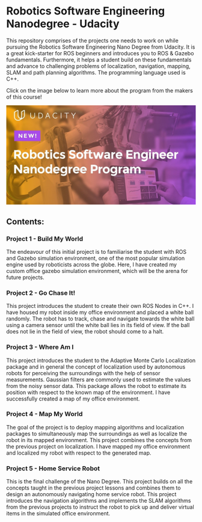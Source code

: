 # Robotics Software Engineering Nanodegree - Udacity
This repository comprises of the projects one needs to work on while pursuing the Robotics Software Engineering Nano Degree from Udacity. It is a great kick-starter for ROS beginners and introduces you to ROS &amp; Gazebo fundamentals. Furthermore, it helps a student build on these fundamentals and advance to challenging problems of localization, navigation, mapping, SLAM and path planning algorithms. The programming language used is C++. 

Click on the image below to learn more about the program from the makers of this course! 

[![HomePage](Robotics_Udacity_ND.jpg)](https://www.youtube.com/watch?v=yl5ca8fDLLY "Robotics Software Engineer Nanodegree Program")

## Contents:

### Project 1 - Build My World
The endeavour of this initial project is to familiarise the student with ROS and Gazebo simulation environment, one of the most popular simulation engine used by roboticists across the globe. Here, I have created my custom office gazebo simulation environment, which will be the arena for future projects.

### Project 2 - Go Chase It!
This project introduces the student to create their own ROS Nodes in C++. I have housed my robot inside my office environment and placed a white ball randomly. The robot has to track, chase and navigate towards the white ball using a camera sensor until the white ball lies in its field of view. If the ball does not lie in the field of view, the robot should come to a halt.

### Project 3 - Where Am I
This project introduces the student to the Adaptive Monte Carlo Localization package and in general the concept of localization used by autonomous robots for perceiving the surroundings with the help of sensor measurements. Gaussian filters are commonly used to estimate the values from the noisy sensor data. This package allows the robot to estimate its position with respect to the known map of the environment. I have successfully created a map of my office environment.

### Project 4 - Map My World
The goal of the project is to deploy mapping algorithms and localization packages to simultaneously map the surroundings as well as localize the robot in its mapped environment. This project combines the concepts from the previous project on localization. I have mapped my office environment and localized my robot with respect to the generated map.

### Project 5 - Home Service Robot
This is the final challenge of the Nano Degree. This project builds on all the concepts taught in the previous project lessons and combines them to design an autonomously navigating home service robot. This project introduces the navigation algorithms and implements the SLAM algorithms from the previous projects to instruct the robot to pick up and deliver virtual items in the simulated office environment.

